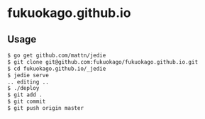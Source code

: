 fukuokago.github.io
===================

Usage
-----

```sh
$ go get github.com/mattn/jedie
$ git clone git@github.com:fukuokago/fukuokago.github.io.git
$ cd fukuokago.github.io/_jedie
$ jedie serve
.. editing ..
$ ./deploy
$ git add .
$ git commit
$ git push origin master
```
